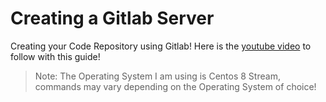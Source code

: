 # Creating a Gitlab Server
Creating your Code Repository using Gitlab! Here is the [youtube video](https://www.youtube.com/watch?v=aAirdY2fdmM&list=PLhkW8M2MBf-H33LeTrVMc0LwN3EuOqGQV&index=9&pp=gAQBiAQB) to follow with this guide!

> Note: The Operating System I am using is Centos 8 Stream, commands may vary depending on the Operating System of choice!